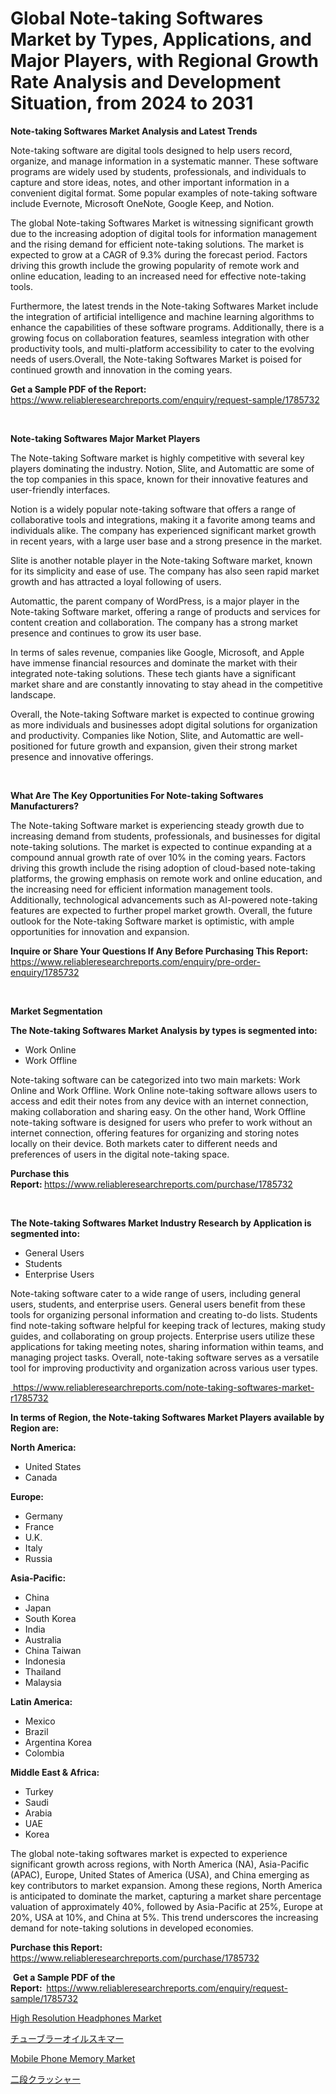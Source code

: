 <p><h1>Global Note-taking Softwares Market by Types, Applications, and Major Players, with Regional Growth Rate Analysis and Development Situation, from 2024 to 2031</h1></p><p><strong>Note-taking Softwares Market Analysis and Latest Trends</strong></p>
<p><p>Note-taking software are digital tools designed to help users record, organize, and manage information in a systematic manner. These software programs are widely used by students, professionals, and individuals to capture and store ideas, notes, and other important information in a convenient digital format. Some popular examples of note-taking software include Evernote, Microsoft OneNote, Google Keep, and Notion.</p><p>The global Note-taking Softwares Market is witnessing significant growth due to the increasing adoption of digital tools for information management and the rising demand for efficient note-taking solutions. The market is expected to grow at a CAGR of 9.3% during the forecast period. Factors driving this growth include the growing popularity of remote work and online education, leading to an increased need for effective note-taking tools.</p><p>Furthermore, the latest trends in the Note-taking Softwares Market include the integration of artificial intelligence and machine learning algorithms to enhance the capabilities of these software programs. Additionally, there is a growing focus on collaboration features, seamless integration with other productivity tools, and multi-platform accessibility to cater to the evolving needs of users.Overall, the Note-taking Softwares Market is poised for continued growth and innovation in the coming years.</p></p>
<p><strong>Get a Sample PDF of the Report:&nbsp;</strong> <a href="https://www.reliableresearchreports.com/enquiry/request-sample/1785732">https://www.reliableresearchreports.com/enquiry/request-sample/1785732</a></p>
<p>&nbsp;</p>
<p><strong>Note-taking Softwares Major Market Players</strong></p>
<p><p>The Note-taking Software market is highly competitive with several key players dominating the industry. Notion, Slite, and Automattic are some of the top companies in this space, known for their innovative features and user-friendly interfaces.</p><p>Notion is a widely popular note-taking software that offers a range of collaborative tools and integrations, making it a favorite among teams and individuals alike. The company has experienced significant market growth in recent years, with a large user base and a strong presence in the market.</p><p>Slite is another notable player in the Note-taking Software market, known for its simplicity and ease of use. The company has also seen rapid market growth and has attracted a loyal following of users.</p><p>Automattic, the parent company of WordPress, is a major player in the Note-taking Software market, offering a range of products and services for content creation and collaboration. The company has a strong market presence and continues to grow its user base.</p><p>In terms of sales revenue, companies like Google, Microsoft, and Apple have immense financial resources and dominate the market with their integrated note-taking solutions. These tech giants have a significant market share and are constantly innovating to stay ahead in the competitive landscape.</p><p>Overall, the Note-taking Software market is expected to continue growing as more individuals and businesses adopt digital solutions for organization and productivity. Companies like Notion, Slite, and Automattic are well-positioned for future growth and expansion, given their strong market presence and innovative offerings.</p></p>
<p>&nbsp;</p>
<p><strong>What Are The Key Opportunities For Note-taking Softwares Manufacturers?</strong></p>
<p><p>The Note-taking Software market is experiencing steady growth due to increasing demand from students, professionals, and businesses for digital note-taking solutions. The market is expected to continue expanding at a compound annual growth rate of over 10% in the coming years. Factors driving this growth include the rising adoption of cloud-based note-taking platforms, the growing emphasis on remote work and online education, and the increasing need for efficient information management tools. Additionally, technological advancements such as AI-powered note-taking features are expected to further propel market growth. Overall, the future outlook for the Note-taking Software market is optimistic, with ample opportunities for innovation and expansion.</p></p>
<p><strong>Inquire or Share Your Questions If Any Before Purchasing This Report:</strong> <a href="https://www.reliableresearchreports.com/enquiry/pre-order-enquiry/1785732">https://www.reliableresearchreports.com/enquiry/pre-order-enquiry/1785732</a></p>
<p>&nbsp;</p>
<p><strong>Market Segmentation</strong></p>
<p><strong>The Note-taking Softwares Market Analysis by types is segmented into:</strong></p>
<p><ul><li>Work Online</li><li>Work Offline</li></ul></p>
<p><p>Note-taking software can be categorized into two main markets: Work Online and Work Offline. Work Online note-taking software allows users to access and edit their notes from any device with an internet connection, making collaboration and sharing easy. On the other hand, Work Offline note-taking software is designed for users who prefer to work without an internet connection, offering features for organizing and storing notes locally on their device. Both markets cater to different needs and preferences of users in the digital note-taking space.</p></p>
<p><strong>Purchase this Report:&nbsp;</strong><a href="https://www.reliableresearchreports.com/purchase/1785732">https://www.reliableresearchreports.com/purchase/1785732</a></p>
<p>&nbsp;</p>
<p><strong>The Note-taking Softwares Market Industry Research by Application is segmented into:</strong></p>
<p><ul><li>General Users</li><li>Students</li><li>Enterprise Users</li></ul></p>
<p><p>Note-taking software cater to a wide range of users, including general users, students, and enterprise users. General users benefit from these tools for organizing personal information and creating to-do lists. Students find note-taking software helpful for keeping track of lectures, making study guides, and collaborating on group projects. Enterprise users utilize these applications for taking meeting notes, sharing information within teams, and managing project tasks. Overall, note-taking software serves as a versatile tool for improving productivity and organization across various user types.</p></p>
<p><a href="https://www.reliableresearchreports.com/note-taking-softwares-market-r1785732">&nbsp;https://www.reliableresearchreports.com/note-taking-softwares-market-r1785732</a></p>
<p><strong>In terms of Region, the Note-taking Softwares Market Players available by Region are:</strong></p>
<p>
    <p> <strong> North America: </strong>
        <ul>
            <li>United States</li>
            <li>Canada</li>
        </ul>
        </p> 
    <p> <strong> Europe: </strong>
        <ul>
            <li>Germany</li>
            <li>France</li>
            <li>U.K.</li>
            <li>Italy</li>
            <li>Russia</li>
        </ul>
        </p> 
    <p> <strong> Asia-Pacific: </strong>
        <ul>
            <li>China</li>
            <li>Japan</li>
            <li>South Korea</li>
            <li>India</li>
            <li>Australia</li>
            <li>China Taiwan</li>
            <li>Indonesia</li>
            <li>Thailand</li>
            <li>Malaysia</li>
        </ul>
        </p> 
    <p> <strong> Latin America: </strong>
        <ul>
            <li>Mexico</li>
            <li>Brazil</li>
            <li>Argentina Korea</li>
            <li>Colombia</li>
        </ul>
        </p> 
    <p> <strong> Middle East & Africa: </strong>
        <ul>
            <li>Turkey</li>
            <li>Saudi</li>
            <li>Arabia</li>
            <li>UAE</li>
            <li>Korea</li>
        </ul>
    </p>
    </p>
<p><p>The global note-taking softwares market is expected to experience significant growth across regions, with North America (NA), Asia-Pacific (APAC), Europe, United States of America (USA), and China emerging as key contributors to market expansion. Among these regions, North America is anticipated to dominate the market, capturing a market share percentage valuation of approximately 40%, followed by Asia-Pacific at 25%, Europe at 20%, USA at 10%, and China at 5%. This trend underscores the increasing demand for note-taking solutions in developed economies.</p></p>
<p><strong>Purchase this Report: </strong><a href="https://www.reliableresearchreports.com/purchase/1785732">https://www.reliableresearchreports.com/purchase/1785732</a></p>
<p>&nbsp;<strong>Get a Sample PDF of the Report:&nbsp;&nbsp;</strong><a href="https://www.reliableresearchreports.com/enquiry/request-sample/1785732">https://www.reliableresearchreports.com/enquiry/request-sample/1785732</a></p>
<p><strong></strong></p>
<p><p><a href="https://www.linkedin.com/pulse/high-resolution-headphones-market-comprehensive-assessment-type-wvzae">High Resolution Headphones Market</a></p><p><a href="https://github.com/RaeJenkins1952/Market-Research-Report-List-1/blob/main/7864965105136.md">チューブラーオイルスキマー</a></p><p><a href="https://www.linkedin.com/pulse/mobile-phone-memory-market-competitive-analysis-trends-forecast-l85tf">Mobile Phone Memory Market</a></p><p><a href="https://github.com/TysonKub/Market-Research-Report-List-1/blob/main/5679362105137.md">二段クラッシャー</a></p></p>